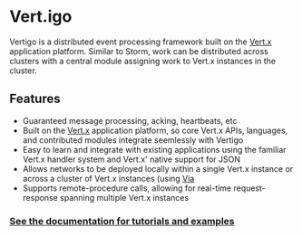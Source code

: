 Vert.igo
========

Vertigo is a distributed event processing framework built on the
[Vert.x](http://vertx.io/) application platform. Similar to Storm, work
can be distributed across clusters with a central module assigning work
to Vert.x instances in the cluster.

## Features
* Guaranteed message processing, acking, heartbeats, etc
* Built on the [Vert.x](http://vertx.io/) application platform, so core Vert.x
  APIs, languages, and contributed modules integrate seemlessly with Vertigo
* Easy to learn and integrate with existing applications using the familiar
  Vert.x handler system and Vert.x' native support for JSON
* Allows networks to be deployed locally within a single Vert.x instance or across
  a cluster of Vert.x instances (using [Via](https://github.com/kuujo/via)
* Supports remote-procedure calls, allowing for real-time request-response
  spanning multiple Vert.x instances

### [See the documentation for tutorials and examples](https://github.com/kuujo/vertigo/wiki/Vertigo)
